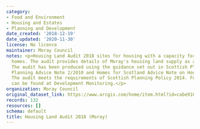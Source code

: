 ```yaml
---
category:
- Food and Environment
- Housing and Estates
- Planning and Development
date_created: '2018-12-19'
date_updated: '2020-11-30'
license: No licence
maintainer: Moray Council
notes: <p>Housing Land Audit 2018 sites for housing with a capacity for 4 or more
  homes. The audit provides details of Moray's housing land supply as at January 2018.
  The audit has been produced using the guidance set out in Scottish Planning Policy,
  Planning Advice Note 2/2010 and Homes for Scotland Advice Note on Housing Land Audits.
  The audit meets the requirements of Scottish Planning Policy 2014. Further information
  can be found at Development Monitoring.</p>
organization: Moray Council
original_dataset_link: https://www.arcgis.com/home/item.html?id=cabe9105f3de49b498c3a0362c446099
records: 132
resources: []
schema: default
title: Housing Land Audit 2018 (Moray)
---
```

